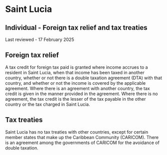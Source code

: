 # Saint Lucia
## Individual - Foreign tax relief and tax treaties
Last reviewed - 17 February 2025
## Foreign tax relief
A tax credit for foreign tax paid is granted where income accrues to a resident in Saint Lucia, when that income has been taxed in another country, whether or not there is a double taxation agreement (DTA) with that country, and whether or not the income is covered by the applicable agreement. Where there is an agreement with another country, the tax credit is given in the manner provided in the agreement. Where there is no agreement, the tax credit is the lesser of the tax payable in the other country or the tax charged in Saint Lucia.
## Tax treaties
Saint Lucia has no tax treaties with other countries, except for certain member states that make up the Caribbean Community (CARICOM). There is an agreement among the governments of CARICOM for the avoidance of double taxation.
